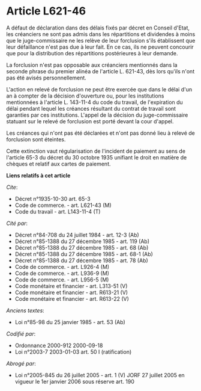 # Article L621-46

A défaut de déclaration dans des délais fixés par décret en Conseil d'Etat, les créanciers ne sont pas admis dans les
répartitions et dividendes à moins que le juge-commissaire ne les relève de leur forclusion s'ils établissent que leur
défaillance n'est pas due à leur fait. En ce cas, ils ne peuvent concourir que pour la distribution des répartitions
postérieures à leur demande.

La forclusion n'est pas opposable aux créanciers mentionnés dans la seconde phrase du premier alinéa de l'article L. 621-43,
dès lors qu'ils n'ont pas été avisés personnellement.

L'action en relevé de forclusion ne peut être exercée que dans le délai d'un an à compter de la décision d'ouverture ou, pour
les institutions mentionnées à l'article L. 143-11-4 du code du travail, de l'expiration du délai pendant lequel les créances
résultant du contrat de travail sont garanties par ces institutions. L'appel de la décision du juge-commissaire statuant sur
le relevé de forclusion est porté devant la cour d'appel.

Les créances qui n'ont pas été déclarées et n'ont pas donné lieu à relevé de forclusion sont éteintes.

Cette extinction vaut régularisation de l'incident de paiement au sens de l'article 65-3 du décret du 30 octobre 1935
unifiant le droit en matière de chèques et relatif aux cartes de paiement.

**Liens relatifs à cet article**

_Cite_:

  - Décret n°1935-10-30 art. 65-3
  - Code de commerce. - art. L621-43 (M)
  - Code du travail - art. L143-11-4 (T)

_Cité par_:

  - Décret n°84-708 du 24 juillet 1984 - art. 12-3 (Ab)
  - Décret n°85-1388 du 27 décembre 1985 - art. 119 (Ab)
  - Décret n°85-1388 du 27 décembre 1985 - art. 68 (Ab)
  - Décret n°85-1388 du 27 décembre 1985 - art. 68-1 (Ab)
  - Décret n°85-1388 du 27 décembre 1985 - art. 78 (Ab)
  - Code de commerce. - art. L926-4 (M)
  - Code de commerce. - art. L936-9 (M)
  - Code de commerce. - art. L956-5 (M)
  - Code monétaire et financier - art. L313-51 (V)
  - Code monétaire et financier - art. R613-21 (V)
  - Code monétaire et financier - art. R613-22 (V)

_Anciens textes_:

  - Loi n°85-98 du 25 janvier 1985 - art. 53 (Ab)

_Codifié par_:

  - Ordonnance 2000-912 2000-09-18
  - Loi n°2003-7 2003-01-03 art. 50 I (ratification)

_Abrogé par_:

  - Loi n°2005-845 du 26 juillet 2005 - art. 1 (V) JORF 27 juillet 2005 en vigueur le 1er janvier 2006 sous réserve art. 190
